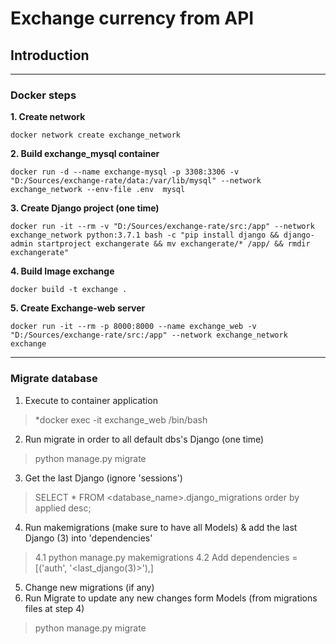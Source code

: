 # Exchange currency from API
## Introduction 

---
### Docker steps 
**1. Create network** 
```
docker network create exchange_network
```
**2. Build exchange_mysql container**
```
docker run -d --name exchange-mysql -p 3308:3306 -v "D:/Sources/exchange-rate/data:/var/lib/mysql" --network exchange_network --env-file .env  mysql
```
**3. Create Django project (one time)**
```
docker run -it --rm -v "D:/Sources/exchange-rate/src:/app" --network exchange_network python:3.7.1 bash -c "pip install django && django-admin startproject exchangerate && mv exchangerate/* /app/ && rmdir exchangerate"
```
**4. Build Image exchange**
```
docker build -t exchange .
```
**5. Create Exchange-web server**
```
docker run -it --rm -p 8000:8000 --name exchange_web -v "D:/Sources/exchange-rate/src:/app" --network exchange_network exchange
```
---
### Migrate database
1. Execute to container application 
> *docker exec -it exchange_web /bin/bash
2. Run migrate in order to all default dbs's Django  (one time)
> python manage.py migrate
3. Get the last Django (ignore 'sessions')
> SELECT * FROM <database_name>.django_migrations order by applied desc;
4. Run makemigrations (make sure to have all Models) & add the last Django (3) into 'dependencies' 
> 4.1 python manage.py makemigrations
4.2 Add dependencies = [('auth', '<last_django(3)>'),]
5. Change new migrations (if any)
6. Run Migrate to update any new changes form Models (from migrations files at step 4)
> python manage.py migrate


